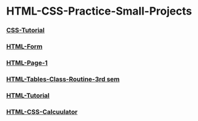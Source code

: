 # HTML-CSS-Practice-Small-Projects
### [CSS-Tutorial](./CSS-Tutorial/INDEX.HTM)
### [HTML-Form](./HTML-Form/form.html)
### [HTML-Page-1](./HTML-Page-1/index.html)
### [HTML-Tables-Class-Routine-3rd sem](./HTML-Tables-Class-Routine-3rd-sem/index.html)
### [HTML-Tutorial](./HTML-Tutorial/INDEX.html)
### [HTML-CSS-Calcuulator](./HTML-CSS-Calcuulator/index.html)
